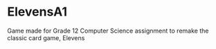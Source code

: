 # ElevensA1
Game made for Grade 12 Computer Science assignment to remake the classic card game, Elevens

